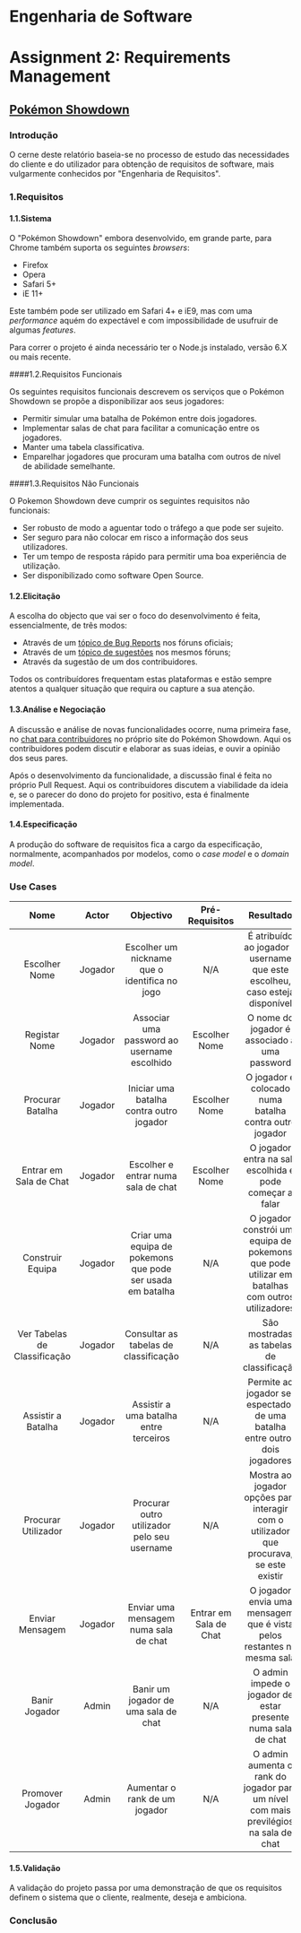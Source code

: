
# **Engenharia de Software**
# Assignment 2: Requirements Management

## [Pokémon Showdown](https://www.pokemonshowdown.com)

### Introdução
O cerne deste relatório baseia-se no processo de estudo das necessidades do cliente e do utilizador para obtenção de requisitos de software, mais vulgarmente conhecidos por "Engenharia de Requisitos".

### 1.Requisitos

#### 1.1.Sistema

O "Pokémon Showdown" embora desenvolvido, em grande parte, para Chrome também suporta os seguintes *browsers*:
+ Firefox 
+ Opera
+ Safari 5+
+ iE 11+
    
Este também pode ser utilizado em Safari 4+ e iE9, mas com uma *performance* aquém do expectável e com impossibilidade de usufruir de algumas *features*.

Para correr o projeto é ainda necessário ter o Node.js instalado, versão 6.X ou mais recente.

####1.2.Requisitos Funcionais

Os seguintes requisitos funcionais descrevem os serviços que o Pokémon Showdown se propõe a disponibilizar aos seus jogadores:
+ Permitir simular uma batalha de Pokémon entre dois jogadores.
+ Implementar salas de chat para facilitar a comunicação entre os jogadores.
+ Manter uma tabela classificativa.
+ Emparelhar jogadores que procuram uma batalha com outros de nível de abilidade semelhante.

####1.3.Requisitos Não Funcionais

O Pokemon Showdown deve cumprir os seguintes requisitos não funcionais:
+ Ser robusto de modo a aguentar todo o tráfego a que pode ser sujeito.
+ Ser seguro para não colocar em risco a informação dos seus utilizadores.
+ Ter um tempo de resposta rápido para permitir uma boa experiência de utilização.
+ Ser disponibilizado como software Open Source.

#### 1.2.Elicitação

A escolha do objecto que vai ser o foco do desenvolvimento é feita, essencialmente, de três modos:
+ Através de um [tópico de Bug Reports](http://www.smogon.com/forums/threads/bug-reports-v2-0-read-op-before-posting.3469932/) nos fóruns oficiais;
+ Através de um [tópico de sugestões](http://www.smogon.com/forums/threads/suggestions.3534365/) nos mesmos fóruns;
+ Através da sugestão de um dos contribuidores.

Todos os contribuídores frequentam estas plataformas e estão sempre atentos a qualquer situação que requira ou capture a sua atenção.

#### 1.3.Análise e Negociação

A discussão e análise de novas funcionalidades ocorre, numa primeira fase, no [chat para contribuidores](http://play.pokemonshowdown.com/development) no próprio site do Pokémon Showdown. Aqui os contribuidores podem discutir e elaborar as suas ideias, e ouvir a opinião dos seus pares.

Após o desenvolvimento da funcionalidade, a discussão final é feita no próprio Pull Request. Aqui os contribuidores discutem a viabilidade da ideia e, se o parecer do dono do projeto for positivo, esta é finalmente implementada.

#### 1.4.Especificação
A produção do software de requisitos fica a cargo da especificação, normalmente, acompanhados por modelos, como o *case model* e o *domain model*.

### Use Cases

|Nome|Actor|Objectivo|Pré-Requisitos|Resultado|
|:--:|:----:|:-------:|:-----------:|:-------:|
|Escolher Nome|Jogador|Escolher um nickname que o identifica no jogo|N/A|É atribuído ao jogador o username que este escolheu, caso esteja disponível|
|Registar Nome|Jogador|Associar uma password ao username escolhido|Escolher Nome|O nome do jogador é associado a uma password|
|Procurar Batalha|Jogador|Iniciar uma batalha contra outro jogador|Escolher Nome|O jogador é colocado numa batalha contra outro jogador|
|Entrar em Sala de Chat|Jogador|Escolher e entrar numa sala de chat|Escolher Nome|O jogador entra na sala escolhida e pode começar a falar|
|Construir Equipa|Jogador|Criar uma equipa de pokemons que pode ser usada em batalha|N/A|O jogador constrói uma equipa de pokemons que pode utilizar em batalhas com outros utilizadores|
|Ver Tabelas de Classificação|Jogador|Consultar as tabelas de classificação|N/A|São mostradas as tabelas de classificação|
|Assistir a Batalha|Jogador|Assistir a uma batalha entre terceiros|N/A|Permite ao jogador ser espectador de uma batalha entre outros dois jogadores|
|Procurar Utilizador|Jogador|Procurar outro utilizador pelo seu username|N/A|Mostra ao jogador opções para interagir com o utilizador que procurava, se este existir|
|Enviar Mensagem|Jogador|Enviar uma mensagem numa sala de chat|Entrar em Sala de Chat|O jogador envia uma mensagem que é vista pelos restantes na mesma sala|
|Banir Jogador|Admin|Banir um jogador de uma sala de chat|N/A|O admin impede o jogador de estar presente numa sala de chat|
|Promover Jogador|Admin|Aumentar o rank de um jogador|N/A|O admin aumenta o rank do jogador para um nível com mais previlégios na sala de chat|

#### 1.5.Validação
A validação do projeto passa por uma demonstração de que os requisitos definem o sistema que o cliente, realmente, deseja e ambiciona.

### Conclusão
